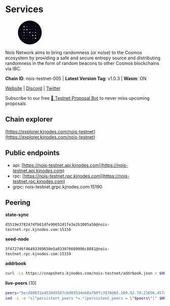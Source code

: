 # Services

<figure><img src="https://raw.githubusercontent.com/kj89/cosmos-images/main/logos/nois.png" alt=""><figcaption></figcaption></figure>

Nois Network aims to bring randomness (or noise)  to the Cosmos ecosystem by providing a safe and  secure entropy source and distributing randomness  in the form of random beacons to other Cosmos blockchains via IBC.

**Chain ID**: nois-testnet-005 | **Latest Version Tag**: v1.0.3 | **Wasm**: ON

[Website](https://nois.network) | [Discord](https://discord.gg/dHdpwtEb6F) | [Twitter](https://twitter.com/NoisRNG)



Subscribe to our free [🤖 Testnet Proposal Bot](https://t.me/kjnodes_testnet_proposal_bot) to never miss upcoming proposals


## Chain explorer
[https://explorer.kjnodes.com/nois-testnet](https://explorer.kjnodes.com/nois-testnet)

## Public endpoints

* api: [https://nois-testnet.api.kjnodes.com](https://nois-testnet.api.kjnodes.com)
* rpc: [https://nois-testnet.rpc.kjnodes.com](https://nois-testnet.rpc.kjnodes.com)
* grpc: nois-testnet.grpc.kjnodes.com:15190

## Peering

**state-sync**

```text
d5519e378247dfb61dfe90652d1fe3e2b3005a5b@nois-testnet.rpc.kjnodes.com:15156
```

**seed-node**

```text
3f472746f46493309650e5a033076689996c8881@nois-testnet.rpc.kjnodes.com:15159
```

**addrbook**
```bash
curl -Ls https://snapshots.kjnodes.com/nois-testnet/addrbook.json > $HOME/.noisd/config/addrbook.json
```

**live-peers** (10)
```bash
peers="5ecd40831e453845587cbd03534e68a7b9fc3576@65.109.92.79:21656,457a8e8dcb3bef4d7a6fd7fcb3b97d1282ca029c@65.108.206.118:60856,d5d9d4b0af4c4ee119cd640fbbca72ff96f5c8c0@209.126.81.240:26631,00c205b11dc2d2295749810722bb2e995a24c0c1@95.216.14.58:60656,2403cecea3dc5c6bcac9ff964095ac673fbc02ef@65.109.39.223:26636,f93d61f5d8c6f58a60d69c23ff8b6e37ebdfa765@116.202.227.117:51656,5c2a752c9b1952dbed075c56c600c3a79b58c395@195.3.220.135:27286,711a4b20ce63e3a69725d27c73145519a2a1b559@161.97.159.68:17356,af4401e79346aa7309d9e11080a5b71fd3cff283@65.109.56.215:26656,d5519e378247dfb61dfe90652d1fe3e2b3005a5b@65.109.68.190:15156"
sed -i -e "s|^persistent_peers *=.*|persistent_peers = \"$peers\"|" $HOME/.noisd/config/config.toml
```
